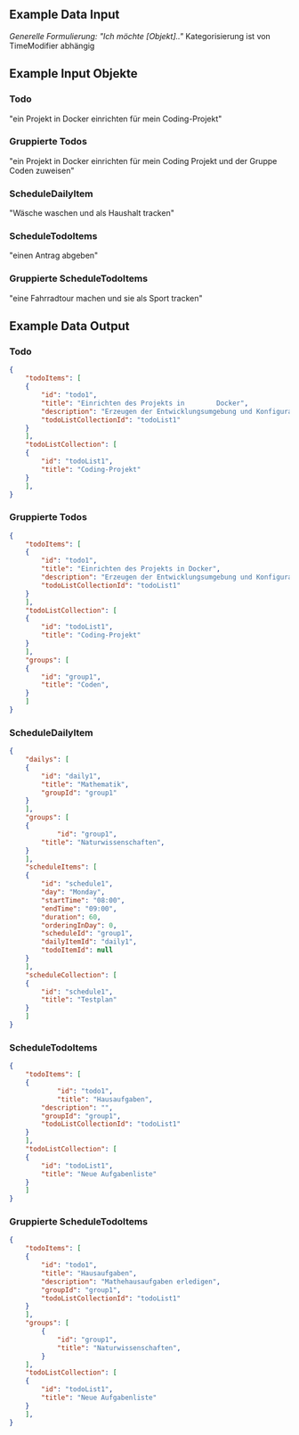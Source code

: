 ## Example Data Input
*Generelle Formulierung:*
*"Ich möchte [Objekt].."*
Kategorisierung ist von TimeModifier abhängig
## Example Input Objekte
### Todo
"ein Projekt in Docker einrichten für mein Coding-Projekt"
### Gruppierte Todos
"ein Projekt in Docker einrichten für mein Coding Projekt und der Gruppe Coden zuweisen"
### ScheduleDailyItem
"Wäsche waschen und als Haushalt tracken"
### ScheduleTodoItems
"einen Antrag abgeben"
### Gruppierte ScheduleTodoItems
"eine Fahrradtour machen und sie als Sport tracken"
## Example Data Output
### Todo
```json
{
    "todoItems": [
	{
	    "id": "todo1",
	    "title": "Einrichten des Projekts in        Docker",
	    "description": "Erzeugen der Entwicklungsumgebung und Konfiguration der Services",
	    "todoListCollectionId": "todoList1"
	}
    ],
    "todoListCollection": [
	{
	    "id": "todoList1",
	    "title": "Coding-Projekt"
	}
    ],
}
```
### Gruppierte Todos
```json
{
    "todoItems": [
	{
	    "id": "todo1",
	    "title": "Einrichten des Projekts in Docker",
	    "description": "Erzeugen der Entwicklungsumgebung und Konfiguration der Services",
	    "todoListCollectionId": "todoList1"
	}
    ],
    "todoListCollection": [
	{
	    "id": "todoList1",
	    "title": "Coding-Projekt"
	}
    ],
    "groups": [
	{
	    "id": "group1",
	    "title": "Coden",
	}
    ]
}
```
### ScheduleDailyItem
```json
{	
    "dailys": [
	{
	    "id": "daily1",
	    "title": "Mathematik",
	    "groupId": "group1"
	}
    ],
    "groups": [
	{
            "id": "group1",
	    "title": "Naturwissenschaften",
	}
    ],
    "scheduleItems": [
	{
	    "id": "schedule1",
	    "day": "Monday",
	    "startTime": "08:00",
	    "endTime": "09:00",
	    "duration": 60,
	    "orderingInDay": 0,
	    "scheduleId": "group1",
	    "dailyItemId": "daily1",
	    "todoItemId": null
	}
    ],
    "scheduleCollection": [
	{
	    "id": "schedule1",
	    "title": "Testplan"
	}
    ]
}    
```

### ScheduleTodoItems
```json
{
	"todoItems": [
	{
            "id": "todo1",
            "title": "Hausaufgaben",
	    "description": "",
	    "groupId": "group1",
	    "todoListCollectionId": "todoList1"
	}
    ],
    "todoListCollection": [
	{
	    "id": "todoList1",
	    "title": "Neue Aufgabenliste"
	}
    ]
}	
```

### Gruppierte ScheduleTodoItems
```json
{
    "todoItems": [
	{
	    "id": "todo1",
	    "title": "Hausaufgaben",
	    "description": "Mathehausaufgaben erledigen",
	    "groupId": "group1",
	    "todoListCollectionId": "todoList1"
	}
    ],
    "groups": [
        {
            "id": "group1",
            "title": "Naturwissenschaften",
        }
    ],
    "todoListCollection": [
	{
	    "id": "todoList1",
	    "title": "Neue Aufgabenliste"
	}
    ],
}	
```
